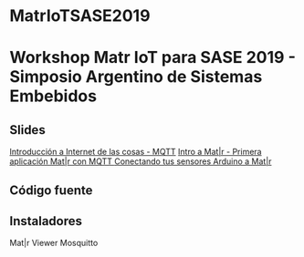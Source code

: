 # MatrIoTSASE2019

# Workshop Matr IoT para SASE 2019 - Simposio Argentino de Sistemas Embebidos 

## Slides

[Introducción a Internet de las cosas - MQTT](https://docs.google.com/presentation/d/1XVnJ0plecw3oD37Usjq8RfObKmwj6wM1WdNtZ2kQkAY/edit?usp=sharing)
[Intro a Mat|r - Primera aplicación Mat|r con MQTT ](https://docs.google.com/presentation/d/1dJMVf1PW2CSBLgxwoCogAXe8xh_dOTfB2xqBnLhkxLo/edit?usp=sharing)
[Conectando tus sensores Arduino a Mat|r](https://docs.google.com/presentation/d/1Q4N4KBDeaxzQqAz7rKdHzow87QbtEnnqmYwSne3ce-8/edit?usp=sharing)

## Código fuente

## Instaladores

Mat|r Viewer
Mosquitto
